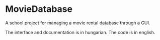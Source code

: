 # MovieDatabase
A school project for managing a movie rental database through a GUI.

The interface and documentation is in hungarian.
The code is in english.

